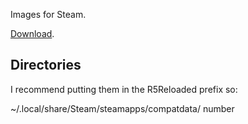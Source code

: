 Images for Steam.

[Download](https://github.com/begin-theadventure/lutris-scripts/releases/download/R5Reloaded/R5ReloadedImagesSteam.zip).

## Directories
I recommend putting them in the R5Reloaded prefix so:

~/.local/share/Steam/steamapps/compatdata/ number

